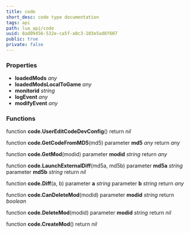 ```yaml
---
title: code
short_desc: code type documentation
tags: api
path: lua_api/code
uuid: 8ad09456-532e-ca5f-a0c3-103e5ad6f607
public: true
private: false
---
```




### Properties

* **loadedMods** *any* 
* **loadedModsLocalToGame** *any* 
* **monitorid** *string* 
* **logEvent** *any* 
* **modifyEvent** *any* 

### Functions

function **code.UserEditCodeDevConfig**()
  return *nil*

function **code.GetCodeFromMD5**(md5)
  parameter **md5** *any*
  return *any*

function **code.GetMod**(modid)
  parameter **modid** *string*
  return *any*

function **code.LaunchExternalDiff**(md5a, md5b)
  parameter **md5a** *string*
  parameter **md5b** *string*
  return *nil*

function **code.Diff**(a, b)
  parameter **a** *string*
  parameter **b** *string*
  return *any*

function **code.CanDeleteMod**(modid)
  parameter **modid** *string*
  return *boolean*

function **code.DeleteMod**(modid)
  parameter **modid** *string*
  return *nil*

function **code.CreateMod**()
  return *nil*
